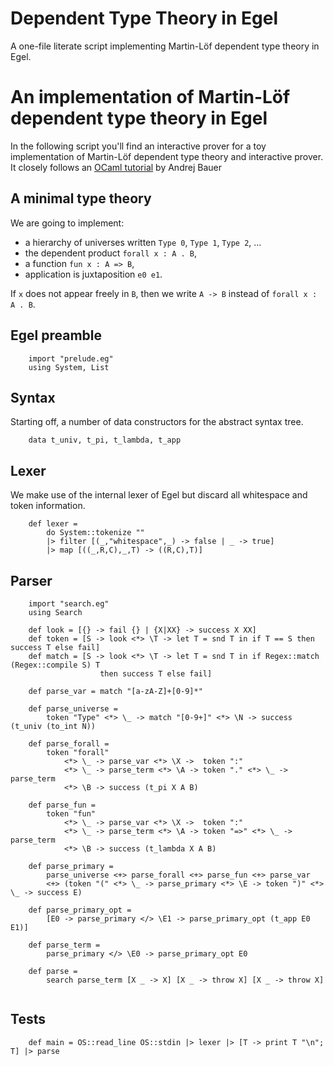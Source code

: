 # Dependent Type Theory in Egel

A one-file literate script implementing Martin-Löf dependent type theory
in Egel.

# An implementation of Martin-Löf dependent type theory in Egel

In the following script you'll find an interactive prover for a toy 
implementation of Martin-Löf dependent type theory and interactive
prover. It closely follows an 
[OCaml tutorial](https://math.andrej.com/2012/11/08/how-to-implement-dependent-type-theory-i/)
by Andrej Bauer 

## A minimal type theory

We are going to implement:

- a hierarchy of universes written `Type 0`, `Type 1`, `Type 2`, ...
- the dependent product `forall x : A . B`,
- a function `fun x : A => B`,
- application is juxtaposition `e0 e1`.

If `x` does not appear freely in `B`, then we write `A -> B` instead 
of `forall x : A . B`.

## Egel preamble

```
    import "prelude.eg"
    using System, List
```

## Syntax

Starting off, a number of data constructors for the abstract syntax 
tree.

```
    data t_univ, t_pi, t_lambda, t_app
```

## Lexer

We make use of the internal lexer of Egel but discard all whitespace 
and token information.

```
    def lexer = 
        do System::tokenize ""
        |> filter [(_,"whitespace",_) -> false | _ -> true]
        |> map [((_,R,C),_,T) -> ((R,C),T)]
```

## Parser

```
    import "search.eg"
    using Search

    def look = [{} -> fail {} | {X|XX} -> success X XX]
    def token = [S -> look <*> \T -> let T = snd T in if T == S then success T else fail]
    def match = [S -> look <*> \T -> let T = snd T in if Regex::match (Regex::compile S) T 
                    then success T else fail]

    def parse_var = match "[a-zA-Z]+[0-9]*"

    def parse_universe =
        token "Type" <*> \_ -> match "[0-9+]" <*> \N -> success (t_univ (to_int N))

    def parse_forall =
        token "forall"
            <*> \_ -> parse_var <*> \X ->  token ":"
            <*> \_ -> parse_term <*> \A -> token "." <*> \_ -> parse_term
            <*> \B -> success (t_pi X A B)

    def parse_fun =
        token "fun"
            <*> \_ -> parse_var <*> \X ->  token ":"
            <*> \_ -> parse_term <*> \A -> token "=>" <*> \_ -> parse_term
            <*> \B -> success (t_lambda X A B)

    def parse_primary =
        parse_universe <+> parse_forall <+> parse_fun <+> parse_var
        <+> (token "(" <*> \_ -> parse_primary <*> \E -> token ")" <*> \_ -> success E)

    def parse_primary_opt =
        [E0 -> parse_primary </> \E1 -> parse_primary_opt (t_app E0 E1)]

    def parse_term =
        parse_primary </> \E0 -> parse_primary_opt E0

    def parse =
        search parse_term [X _ -> X] [X _ -> throw X] [X _ -> throw X]
        
```

## Tests
```
    def main = OS::read_line OS::stdin |> lexer |> [T -> print T "\n"; T] |> parse
```

